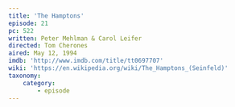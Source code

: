 ```yaml
---
title: 'The Hamptons'
episode: 21
pc: 522
written: Peter Mehlman & Carol Leifer
directed: Tom Cherones
aired: May 12, 1994
imdb: 'http://www.imdb.com/title/tt0697707'
wiki: 'https://en.wikipedia.org/wiki/The_Hamptons_(Seinfeld)'
taxonomy:
    category:
        - episode
---
```


